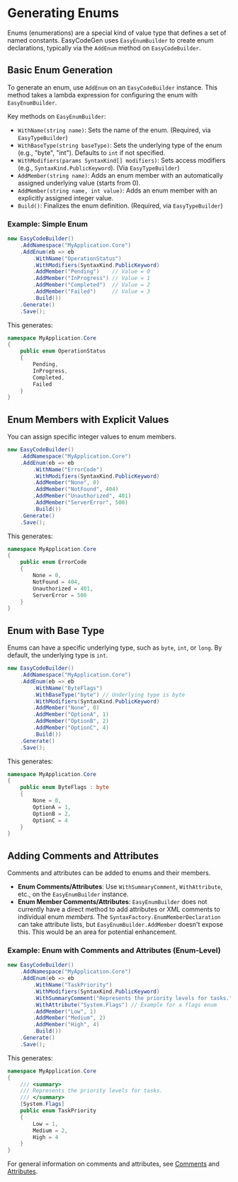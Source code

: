# Generating Enums

Enums (enumerations) are a special kind of value type that defines a set of named constants. EasyCodeGen uses `EasyEnumBuilder` to create enum declarations, typically via the `AddEnum` method on `EasyCodeBuilder`.

## Basic Enum Generation

To generate an enum, use `AddEnum` on an `EasyCodeBuilder` instance. This method takes a lambda expression for configuring the enum with `EasyEnumBuilder`.

Key methods on `EasyEnumBuilder`:

*   `WithName(string name)`: Sets the name of the enum. (Required, via `EasyTypeBuilder`)
*   `WithBaseType(string baseType)`: Sets the underlying type of the enum (e.g., "byte", "int"). Defaults to `int` if not specified.
*   `WithModifiers(params SyntaxKind[] modifiers)`: Sets access modifiers (e.g., `SyntaxKind.PublicKeyword`). (Via `EasyTypeBuilder`)
*   `AddMember(string name)`: Adds an enum member with an automatically assigned underlying value (starts from 0).
*   `AddMember(string name, int value)`: Adds an enum member with an explicitly assigned integer value.
*   `Build()`: Finalizes the enum definition. (Required, via `EasyTypeBuilder`)

### Example: Simple Enum

```csharp
new EasyCodeBuilder()
    .AddNamespace("MyApplication.Core")
    .AddEnum(eb => eb
        .WithName("OperationStatus")
        .WithModifiers(SyntaxKind.PublicKeyword)
        .AddMember("Pending")    // Value = 0
        .AddMember("InProgress") // Value = 1
        .AddMember("Completed")  // Value = 2
        .AddMember("Failed")     // Value = 3
        .Build())
    .Generate()
    .Save();
```

This generates:

```csharp
namespace MyApplication.Core
{
    public enum OperationStatus
    {
        Pending,
        InProgress,
        Completed,
        Failed
    }
}
```

## Enum Members with Explicit Values

You can assign specific integer values to enum members.

```csharp
new EasyCodeBuilder()
    .AddNamespace("MyApplication.Core")
    .AddEnum(eb => eb
        .WithName("ErrorCode")
        .WithModifiers(SyntaxKind.PublicKeyword)
        .AddMember("None", 0)
        .AddMember("NotFound", 404)
        .AddMember("Unauthorized", 401)
        .AddMember("ServerError", 500)
        .Build())
    .Generate()
    .Save();
```

This generates:

```csharp
namespace MyApplication.Core
{
    public enum ErrorCode
    {
        None = 0,
        NotFound = 404,
        Unauthorized = 401,
        ServerError = 500
    }
}
```

## Enum with Base Type
Enums can have a specific underlying type, such as `byte`, `int`, or `long`. By default, the underlying type is `int`.

```csharp
new EasyCodeBuilder()
    .AddNamespace("MyApplication.Core")
    .AddEnum(eb => eb
        .WithName("ByteFlags")
        .WithBaseType("byte") // Underlying type is byte
        .WithModifiers(SyntaxKind.PublicKeyword)
        .AddMember("None", 0)
        .AddMember("OptionA", 1)
        .AddMember("OptionB", 2)
        .AddMember("OptionC", 4)
        .Build())
    .Generate()
    .Save();
```

This generates:

```csharp
namespace MyApplication.Core
{
    public enum ByteFlags : byte
    {
        None = 0,
        OptionA = 1,
        OptionB = 2,
        OptionC = 4
    }
}
```

## Adding Comments and Attributes

Comments and attributes can be added to enums and their members.

*   **Enum Comments/Attributes**: Use `WithSummaryComment`, `WithAttribute`, etc., on the `EasyEnumBuilder` instance.
*   **Enum Member Comments/Attributes**: `EasyEnumBuilder` does not currently have a direct method to add attributes or XML comments to individual enum *members*. The `SyntaxFactory.EnumMemberDeclaration` can take attribute lists, but `EasyEnumBuilder.AddMember` doesn't expose this. This would be an area for potential enhancement.

### Example: Enum with Comments and Attributes (Enum-Level)

```csharp
new EasyCodeBuilder()
    .AddNamespace("MyApplication.Core")
    .AddEnum(eb => eb
        .WithName("TaskPriority")
        .WithModifiers(SyntaxKind.PublicKeyword)
        .WithSummaryComment("Represents the priority levels for tasks.")
        .WithAttribute("System.Flags") // Example for a flags enum
        .AddMember("Low", 1)
        .AddMember("Medium", 2)
        .AddMember("High", 4)
        .Build())
    .Generate()
    .Save();
```

This generates:

```csharp
namespace MyApplication.Core
{
    /// <summary>
    /// Represents the priority levels for tasks.
    /// </summary>
    [System.Flags]
    public enum TaskPriority
    {
        Low = 1,
        Medium = 2,
        High = 4
    }
}
```

For general information on comments and attributes, see [Comments](Comments.md) and [Attributes](Attributes.md).


